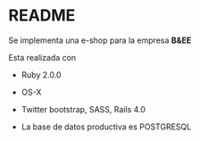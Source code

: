 README
======

Se implementa una e-shop para la empresa **B&EE**


Esta realizada con

* Ruby 2.0.0

* OS-X

* Twitter bootstrap, SASS, Rails 4.0

* La base de datos productiva es POSTGRESQL


